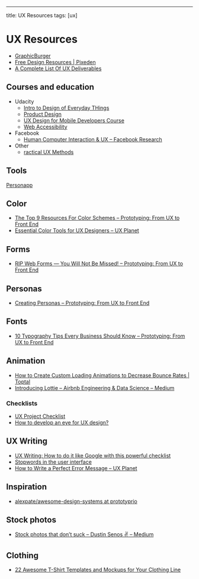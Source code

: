 ---
title: UX Resources
tags: [ux]

# UX Resources

* [GraphicBurger](http://graphicburger.com/)
* [Free Design Resources | Pixeden](https://www.pixeden.com/free-design-web-resources)
* [A Complete List Of UX Deliverables](https://uxplanet.org/a-complete-list-of-ux-deliverables-d62ccf1de434)

## Courses and education

* Udacity
  * [Intro to Design of Everyday THings](https://www.udacity.com/course/intro-to-the-design-of-everyday-things--design101)
  * [Product Design](https://www.udacity.com/course/product-design--ud509)
  * [UX Design for Mobile Developers Course](https://www.udacity.com/course/ux-design-for-mobile-developers--ud849)
  * [Web Accessibility](https://www.udacity.com/course/web-accessibility--ud891)
* Facebook
  * [Human Computer Interaction & UX – Facebook Research](https://research.fb.com/category/human-computer-interaction-and-ux/)
* Other
  * [ractical UX Methods](http://practicaluxmethods.com/)
  
## Tools

[Personapp](http://personapp.io/)

## Color

* [The Top 9 Resources For Color Schemes – Prototyping: From UX to Front End](https://blog.prototypr.io/the-top-9-resources-for-color-schemes-f75ea1630dd9)
* [Essential Color Tools for UX Designers – UX Planet](https://uxplanet.org/essential-color-tools-for-ux-designers-530036eaf9ae)

## Forms

* [RIP Web Forms — You Will Not Be Missed! – Prototyping: From UX to Front End](https://blog.prototypr.io/rip-web-forms-you-will-not-be-missed-7d9eecdc0df2)

## Personas

* [Creating Personas – Prototyping: From UX to Front End](https://blog.prototypr.io/personas-74c4e1c12ee2)

## Fonts

* [10 Typography Tips Every Business Should Know – Prototyping: From UX to Front End](https://blog.prototypr.io/10-typography-tips-every-business-should-know-b62483899d14)


## Animation

* [How to Create Custom Loading Animations to Decrease Bounce Rates | Toptal](https://www.toptal.com/designers/product-design/how-to-create-custom-loading-animations-to-decrease-bounce-rates)
* [Introducing Lottie – Airbnb Engineering & Data Science – Medium](https://medium.com/airbnb-engineering/introducing-lottie-4ff4a0afac0e)

### Checklists

* [UX Project Checklist](http://uxchecklist.github.io/)
* [How to develop an eye for UX design?](https://uxplanet.org/how-to-develop-an-eye-for-ux-design-95cca951d7f4)

## UX Writing

* [UX Writing: How to do it like Google with this powerful checklist](https://uxplanet.org/ux-writing-how-to-do-it-like-google-with-this-powerful-checklist-e263cc37f5f1)
* [Stopwords in the user interface](http://ilyabirman.net/meanwhile/all/stopwords-in-user-interface/)
* [How to Write a Perfect Error Message – UX Planet](https://uxplanet.org/how-to-write-a-perfect-error-message-da1ca65a8f36)

## Inspiration

* [alexpate/awesome-design-systems at prototyprio](https://github.com/alexpate/awesome-design-systems?ref=prototyprio&utm_source=prototypr_newsletter&utm_medium=email&utm_campaign=airbnbs_lottie_put_to_the_test_and_awesome_design_systems&utm_term=2017-06-09)

## Stock photos

* [Stock photos that don’t suck – Dustin Senos ✌️ – Medium](https://medium.com/@dustin/stock-photos-that-dont-suck-62ae4bcbe01b)

## Clothing

* [22 Awesome T-Shirt Templates and Mockups for Your Clothing Line](https://www.shopify.co.uk/blog/19495812-22-awesome-t-shirt-templates-and-mockups-for-your-clothing-line)
